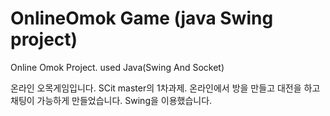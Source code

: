 # OnlineOmok Game (java Swing project)

Online Omok Project. used Java(Swing And Socket)

온라인 오목게임입니다. SCit master의 1차과제. 
온라인에서 방을 만들고 대전을 하고 채팅이 가능하게 만들었습니다.
Swing을 이용했습니다. 

